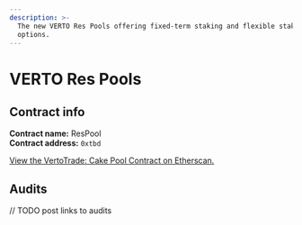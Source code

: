 ```yaml
---
description: >-
  The new VERTO Res Pools offering fixed-term staking and flexible staking
  options.
---
```


# VERTO Res Pools

## Contract info

**Contract name:** ResPool\
**Contract address:** `0xtbd`

[View the VertoTrade: Cake Pool Contract on Etherscan.](https://tbd)

## Audits

// TODO post links to audits